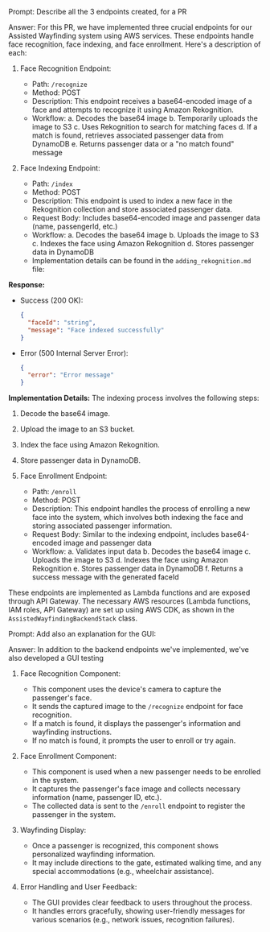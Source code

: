Prompt: Describe all the 3 endpoints created, for a PR

Answer:
For this PR, we have implemented three crucial endpoints for our Assisted Wayfinding system using AWS services. These endpoints handle face recognition, face indexing, and face enrollment. Here's a description of each:

1. Face Recognition Endpoint:
   - Path: `/recognize`
   - Method: POST
   - Description: This endpoint receives a base64-encoded image of a face and attempts to recognize it using Amazon Rekognition.
   - Workflow:
     a. Decodes the base64 image
     b. Temporarily uploads the image to S3
     c. Uses Rekognition to search for matching faces
     d. If a match is found, retrieves associated passenger data from DynamoDB
     e. Returns passenger data or a "no match found" message


2. Face Indexing Endpoint:
   - Path: `/index`
   - Method: POST
   - Description: This endpoint is used to index a new face in the Rekognition collection and store associated passenger data.
   - Request Body: Includes base64-encoded image and passenger data (name, passengerId, etc.)
   - Workflow:
     a. Decodes the base64 image
     b. Uploads the image to S3
     c. Indexes the face using Amazon Rekognition
     d. Stores passenger data in DynamoDB
   - Implementation details can be found in the `adding_rekognition.md` file:
   

**Response:**
- Success (200 OK):
  ```json
  {
    "faceId": "string",
    "message": "Face indexed successfully"
  }
  ```
- Error (500 Internal Server Error):
  ```json
  {
    "error": "Error message"
  }
  ```

**Implementation Details:**
The indexing process involves the following steps:
1. Decode the base64 image.
2. Upload the image to an S3 bucket.
3. Index the face using Amazon Rekognition.
4. Store passenger data in DynamoDB.



5. Face Enrollment Endpoint:
   - Path: `/enroll`
   - Method: POST
   - Description: This endpoint handles the process of enrolling a new face into the system, which involves both indexing the face and storing associated passenger information.
   - Request Body: Similar to the indexing endpoint, includes base64-encoded image and passenger data
   - Workflow:
     a. Validates input data
     b. Decodes the base64 image
     c. Uploads the image to S3
     d. Indexes the face using Amazon Rekognition
     e. Stores passenger data in DynamoDB
     f. Returns a success message with the generated faceId

These endpoints are implemented as Lambda functions and are exposed through API Gateway. The necessary AWS resources (Lambda functions, IAM roles, API Gateway) are set up using AWS CDK, as shown in the `AssistedWayfindingBackendStack` class.

Prompt: Add also an explanation for the GUI:

Answer:
In addition to the backend endpoints we've implemented, we've also developed a GUI testing


1. Face Recognition Component:
   - This component uses the device's camera to capture the passenger's face.
   - It sends the captured image to the `/recognize` endpoint for face recognition.
   - If a match is found, it displays the passenger's information and wayfinding instructions.
   - If no match is found, it prompts the user to enroll or try again.

2. Face Enrollment Component:
   - This component is used when a new passenger needs to be enrolled in the system.
   - It captures the passenger's face image and collects necessary information (name, passenger ID, etc.).
   - The collected data is sent to the `/enroll` endpoint to register the passenger in the system.

3. Wayfinding Display:
   - Once a passenger is recognized, this component shows personalized wayfinding information.
   - It may include directions to the gate, estimated walking time, and any special accommodations (e.g., wheelchair assistance).

4. Error Handling and User Feedback:
   - The GUI provides clear feedback to users throughout the process.
   - It handles errors gracefully, showing user-friendly messages for various scenarios (e.g., network issues, recognition failures).

